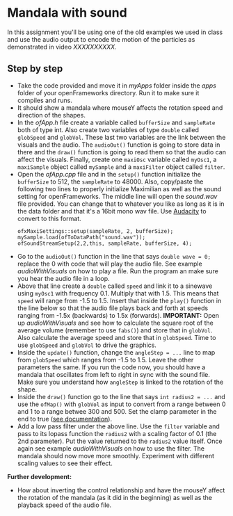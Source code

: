 # Mandala with sound
In this assignment you'll be using one of the old examples we used in class and use the audio output to encode the motion of the particles as demonstrated in video _XXXXXXXXXX_.

## Step by step
* Take the code provided and move it in _myApps_ folder inside the _apps_ folder of your openFrameworks directory. Run it to make sure it compiles and runs.
* It should show a mandala where mouseY affects the rotation speed and direction of the shapes.
* In the _ofApp.h_ file create a variable called `bufferSize` and `sampleRate` both of type int. Also create two variables of type `double` called `globSpeed` and `globVol`. These last two variables are the link between the visuals and the audio. The `audioOut()` function is going to store data in there and the `draw()` function is going to read them so that the audio can affect the visuals. Finally, create one `maxiOsc` variable called `myOsc1`, a `maxiSample` object called `mySample` and a `maxiFilter` object called `filter`.
* Open the _ofApp.cpp_ file and in the `setup()` function  initialize the `bufferSize` to 512, the `sampleRate` to 48000. Also, copy/paste the following two lines to properly initialize Maximilian as well as the sound setting for openFrameworks. The middle line will open the _sound.wav_ file provided. You can change that to whatever you like as long as it is in the data folder and that it's a 16bit mono wav file. Use [Audacity](http://audacityteam.org/) to convert to this format.
  ```
  ofxMaxiSettings::setup(sampleRate, 2, bufferSize);
  mySample.load(ofToDataPath("sound.wav"));
  ofSoundStreamSetup(2,2,this, sampleRate, bufferSize, 4);
  ```
* Go to the `audioOut()` function in the line that says `double wave = 0;` replace the 0 with code that will play the audio file. See example _audioWithVisuals_ on how to play a file. Run the program an make sure you hear the audio file in a loop.
* Above that line create a `double` called `speed` and link it to a sinewave using `myOsc1` with frequency 0.1. Multiply that with 1.5. This means that `speed` will range from -1.5 to 1.5. Insert that inside the `play()` function in the line below so that the audio file plays back and forth at speeds ranging from -1.5x (backwards) to 1.5x (forwards). __IMPORTANT:__ Open up _audioWithVisuals_ and see how to calculate the square root of the average volume (remember to use `fabs()`) and store that in `globVol`. Also calculate the average speed and store that in `globSpeed`. Time to use `globSpeed` and `globVol` to drive the graphics.
* Inside the `update()` function, change the `angleStep = ...` line to map from `globSpeed` which ranges from -1.5 to 1.5. Leave the other parameters the same. If you run the code now, you should have a mandala that oscillates from left to right in sync with the sound file. Make sure you understand how `angleStep` is linked to the rotation of the shape.
* Inside the `draw()` function go to the line that says `int radius2 = ...` and use the `ofMap()` with `globVol` as input to convert from a range between 0 and 1 to a range betwee 300 and 500. Set the clamp parameter in the end to true ([see documentation](http://www.openframeworks.cc/documentation/math/ofMath.html#show_ofMap)).
* Add a low pass filter under the above line. Use the `filter` variable and pass to its lopass function the `radius2` with a scaling factor of 0.1 (the 2nd parameter). Put the value returned to the `radius2` value itself. Once again see example _audioWithVisuals_ on how to use the filter. The mandala should now move more smoothly. Experiment with different scaling values to see their effect.

__Further development:__
* How about inverting the control relationship and have the mouseY affect the rotation of the mandala (as it did in the beginning) as well as the playback speed of the audio file.
